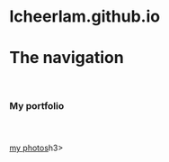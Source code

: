 # Icheerlam.github.io

<h1>The navigation</h1>
<br>
 <a href="Spike's profolio.html" ></a><h3>My portfolio</h3></a>
 <br>
 <a href="https://500px.com.cn/community/user-details/afaa01dec4d8a92773525ab8dbf633449"><h3></h3>my photos</a>h3></a>
 


            
